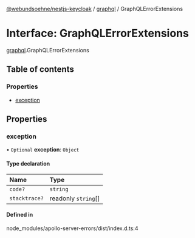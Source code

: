 [@webundsoehne/nestjs-keycloak](../README.md) / [graphql](../modules/graphql.md) / GraphQLErrorExtensions

# Interface: GraphQLErrorExtensions

[graphql](../modules/graphql.md).GraphQLErrorExtensions

## Table of contents

### Properties

- [exception](graphql.GraphQLErrorExtensions.md#exception)

## Properties

### exception

• `Optional` **exception**: `Object`

#### Type declaration

| Name          | Type                |
| :------------ | :------------------ |
| `code?`       | `string`            |
| `stacktrace?` | readonly `string`[] |

#### Defined in

node_modules/apollo-server-errors/dist/index.d.ts:4
